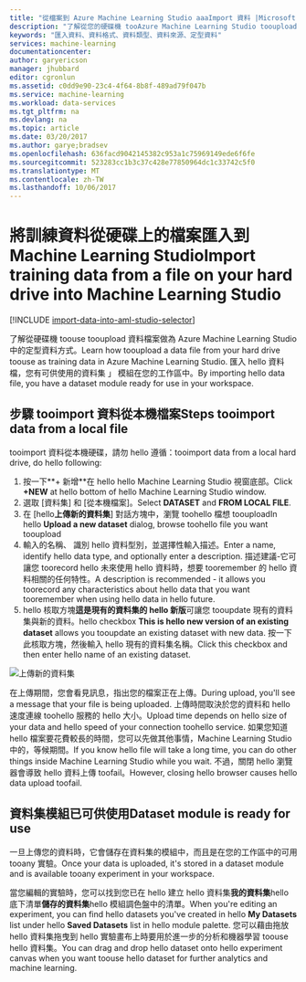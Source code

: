 ```yaml
---
title: "從檔案到 Azure Machine Learning Studio aaaImport 資料 |Microsoft 文件"
description: "了解從您的硬碟機 tooAzure Machine Learning Studio tooupload 定型資料檔案的方式。 這會建立資料集模組 hello 工作區。"
keywords: "匯入資料、資料格式、資料類型、資料來源、定型資料"
services: machine-learning
documentationcenter: 
author: garyericson
manager: jhubbard
editor: cgronlun
ms.assetid: c0dd9e90-23c4-4f64-8b8f-489ad79f047b
ms.service: machine-learning
ms.workload: data-services
ms.tgt_pltfrm: na
ms.devlang: na
ms.topic: article
ms.date: 03/20/2017
ms.author: garye;bradsev
ms.openlocfilehash: 636facd9042145382c953a1c75969149ede6f6fe
ms.sourcegitcommit: 523283cc1b3c37c428e77850964dc1c33742c5f0
ms.translationtype: MT
ms.contentlocale: zh-TW
ms.lasthandoff: 10/06/2017
---
```

# <a name="import-training-data-from-a-file-on-your-hard-drive-into-machine-learning-studio"></a><span data-ttu-id="b1db0-105">將訓練資料從硬碟上的檔案匯入到 Machine Learning Studio</span><span class="sxs-lookup"><span data-stu-id="b1db0-105">Import training data from a file on your hard drive into Machine Learning Studio</span></span>
[!INCLUDE [import-data-into-aml-studio-selector](../../includes/machine-learning-import-data-into-aml-studio.md)]

<span data-ttu-id="b1db0-106">了解從硬碟機 toouse tooupload 資料檔案做為 Azure Machine Learning Studio 中的定型資料方式。</span><span class="sxs-lookup"><span data-stu-id="b1db0-106">Learn how tooupload a data file from your hard drive toouse as training data in Azure Machine Learning Studio.</span></span> <span data-ttu-id="b1db0-107">匯入 hello 資料檔，您有可供使用的資料集 」 模組在您的工作區中。</span><span class="sxs-lookup"><span data-stu-id="b1db0-107">By importing hello data file, you have a dataset module ready for use in your workspace.</span></span>

## <a name="steps-tooimport-data-from-a-local-file"></a><span data-ttu-id="b1db0-108">步驟 tooimport 資料從本機檔案</span><span class="sxs-lookup"><span data-stu-id="b1db0-108">Steps tooimport data from a local file</span></span>
<span data-ttu-id="b1db0-109">tooimport 資料從本機硬碟，請勿 hello 遵循：</span><span class="sxs-lookup"><span data-stu-id="b1db0-109">tooimport data from a local hard drive, do hello following:</span></span>

1. <span data-ttu-id="b1db0-110">按一下**+ 新增**在 hello hello Machine Learning Studio 視窗底部。</span><span class="sxs-lookup"><span data-stu-id="b1db0-110">Click **+NEW** at hello bottom of hello Machine Learning Studio window.</span></span>
2. <span data-ttu-id="b1db0-111">選取 [資料集] 和 [從本機檔案]。</span><span class="sxs-lookup"><span data-stu-id="b1db0-111">Select **DATASET** and **FROM LOCAL FILE**.</span></span>
3. <span data-ttu-id="b1db0-112">在 [hello**上傳新的資料集**] 對話方塊中，瀏覽 toohello 檔想 tooupload</span><span class="sxs-lookup"><span data-stu-id="b1db0-112">In hello **Upload a new dataset** dialog, browse toohello file you want tooupload</span></span>
4. <span data-ttu-id="b1db0-113">輸入的名稱、 識別 hello 資料型別，並選擇性輸入描述。</span><span class="sxs-lookup"><span data-stu-id="b1db0-113">Enter a name, identify hello data type, and optionally enter a description.</span></span> <span data-ttu-id="b1db0-114">描述建議-它可讓您 toorecord hello 未來使用 hello 資料時，想要 tooremember 的 hello 資料相關的任何特性。</span><span class="sxs-lookup"><span data-stu-id="b1db0-114">A description is recommended - it allows you toorecord any characteristics about hello data that you want tooremember when using hello data in hello future.</span></span>
5. <span data-ttu-id="b1db0-115">hello 核取方塊**這是現有的資料集的 hello 新版**可讓您 tooupdate 現有的資料集與新的資料。</span><span class="sxs-lookup"><span data-stu-id="b1db0-115">hello checkbox **This is hello new version of an existing dataset** allows you tooupdate an existing dataset with new data.</span></span> <span data-ttu-id="b1db0-116">按一下此核取方塊，然後輸入 hello 現有的資料集名稱。</span><span class="sxs-lookup"><span data-stu-id="b1db0-116">Click this checkbox and then enter hello name of an existing dataset.</span></span>

![上傳新的資料集](media/machine-learning-import-data-from-local-file/upload-dataset.png)

<span data-ttu-id="b1db0-118">在上傳期間，您會看見訊息，指出您的檔案正在上傳。</span><span class="sxs-lookup"><span data-stu-id="b1db0-118">During upload, you'll see a message that your file is being uploaded.</span></span> <span data-ttu-id="b1db0-119">上傳時間取決於您的資料和 hello 速度連線 toohello 服務的 hello 大小。</span><span class="sxs-lookup"><span data-stu-id="b1db0-119">Upload time depends on hello size of your data and hello speed of your connection toohello service.</span></span> <span data-ttu-id="b1db0-120">如果您知道 hello 檔案要花費較長的時間，您可以先做其他事情，Machine Learning Studio 中的，等候期間。</span><span class="sxs-lookup"><span data-stu-id="b1db0-120">If you know hello file will take a long time, you can do other things inside Machine Learning Studio while you wait.</span></span> <span data-ttu-id="b1db0-121">不過，關閉 hello 瀏覽器會導致 hello 資料上傳 toofail。</span><span class="sxs-lookup"><span data-stu-id="b1db0-121">However, closing hello browser causes hello data upload toofail.</span></span>

## <a name="dataset-module-is-ready-for-use"></a><span data-ttu-id="b1db0-122">資料集模組已可供使用</span><span class="sxs-lookup"><span data-stu-id="b1db0-122">Dataset module is ready for use</span></span>
<span data-ttu-id="b1db0-123">一旦上傳您的資料時，它會儲存在資料集的模組中，而且是在您的工作區中的可用 tooany 實驗。</span><span class="sxs-lookup"><span data-stu-id="b1db0-123">Once your data is uploaded, it's stored in a dataset module and is available tooany experiment in your workspace.</span></span>

<span data-ttu-id="b1db0-124">當您編輯的實驗時，您可以找到您已在 hello 建立 hello 資料集**我的資料集**hello 底下清單**儲存的資料集**hello 模組調色盤中的清單。</span><span class="sxs-lookup"><span data-stu-id="b1db0-124">When you're editing an experiment, you can find hello datasets you've created in hello **My Datasets** list under hello **Saved Datasets** list in hello module palette.</span></span> <span data-ttu-id="b1db0-125">您可以藉由拖放 hello 資料集拖曳到 hello 實驗畫布上時要用於進一步的分析和機器學習 toouse hello 資料集。</span><span class="sxs-lookup"><span data-stu-id="b1db0-125">You can drag and drop hello dataset onto hello experiment canvas when you want toouse hello dataset for further analytics and machine learning.</span></span>
